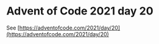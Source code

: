 # Advent of Code 2021 day 20

See [https://adventofcode.com/2021/day/20](https://adventofcode.com/2021/day/20)
